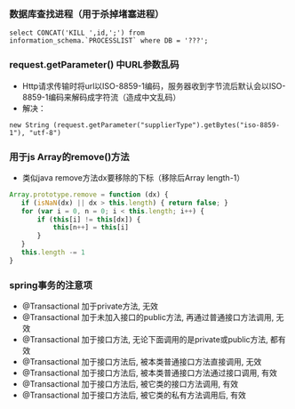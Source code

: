 ### 数据库查找进程（用于杀掉堵塞进程）
```
select CONCAT('KILL ',id,';') from 
information_schema.`PROCESSLIST` where DB = '???';
```

### request.getParameter() 中URL参数乱码
 * Http请求传输时将url以ISO-8859-1编码，服务器收到字节流后默认会以ISO-8859-1编码来解码成字符流（造成中文乱码）
 * 解决：
 
 ``` 
 new String (request.getParameter("supplierType").getBytes("iso-8859-1"), "utf-8")
 ```
 
 ### 用于js Array的remove()方法
 * 类似java remove方法dx要移除的下标（移除后Array length-1）
 
 ``` JavaScript
 Array.prototype.remove = function (dx) {
    if (isNaN(dx) || dx > this.length) { return false; }
    for (var i = 0, n = 0; i < this.length; i++) {
        if (this[i] != this[dx]) {
            this[n++] = this[i]
        }
    }
    this.length -= 1
}
 ```
 ### spring事务的注意项
 * @Transactional 加于private方法, 无效
 * @Transactional 加于未加入接口的public方法, 再通过普通接口方法调用, 无效
 * @Transactional 加于接口方法, 无论下面调用的是private或public方法, 都有效
 * @Transactional 加于接口方法后, 被本类普通接口方法直接调用, 无效
 * @Transactional 加于接口方法后, 被本类普通接口方法通过接口调用, 有效
 * @Transactional 加于接口方法后, 被它类的接口方法调用, 有效
 * @Transactional 加于接口方法后, 被它类的私有方法调用后, 有效
